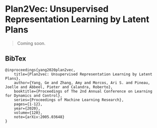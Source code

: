 # Plan2Vec: Unsupervised Representation Learning by Latent Plans 

> Coming soon.

## BibTex

```
@inproceedings{yang2020plan2vec,
    title={Plan2vec: Unsupervised Representation Learning by Latent Plans},
    author={Yang, Ge and Zhang, Amy and Morcos, Ari S. and Pineau, Joelle and Abbeel, Pieter and Calandra, Roberto},
    booktitle={Proceedings of The 2nd Annual Conference on Learning for Dynamics and Control},
    series={Proceedings of Machine Learning Research},
    pages={1-12},
    year={2020},
    volume={120},
    note={arXiv:2005.03648}
}
```

